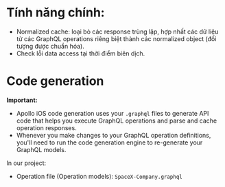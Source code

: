 # Tính năng chính:
- Normalized cache: loại bỏ các response trùng lặp, hợp nhất các dữ liệu từ các GraphQL operations riêng biệt thành các normalized object (đối tượng được chuẩn hóa).
- Check lỗi data access tại thời điểm biên dịch.

# Code generation

**Important:**
- Apollo iOS code generation uses your `.graphql` files to generate API code that helps you execute GraphQL operations and parse and cache operation responses.
- Whenever you make changes to your GraphQL operation definitions, you'll need to run the code generation engine to re-generate your GraphQL models.

In our project:
- Operation file (Operation models): `SpaceX-Company.graphql`
